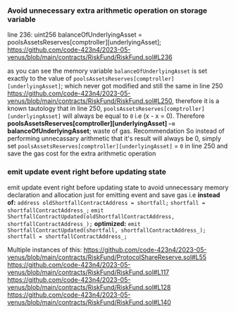 ### Avoid unnecessary extra arithmetic operation on storage variable
line 236:  uint256 balanceOfUnderlyingAsset = poolsAssetsReserves[comptroller][underlyingAsset];
https://github.com/code-423n4/2023-05-venus/blob/main/contracts/RiskFund/RiskFund.sol#L236

as you can see the memory variable `balanceOfUnderlyingAsset` is set exactly to the value of `poolsAssetsReserves[comptroller][underlyingAsset]`; which never got modified and still the same in line 250 
https://github.com/code-423n4/2023-05-venus/blob/main/contracts/RiskFund/RiskFund.sol#L250, therefore it is a known tautology that in line 250, `poolsAssetsReserves[comptroller][underlyingAsset]` will always be equal to `0` i.e (x - x = 0). Therefore **poolsAssetsReserves[comptroller][underlyingAsset] -= balanceOfUnderlyingAsset**; waste of gas.
Recommendation
So instead of performing unnecassary arithmetic that it's result will always be 0, simply set `poolsAssetsReserves[comptroller][underlyingAsset]` = `0` in line 250 and save the gas cost for the extra arithmetic operation

### emit update event right before updating state
emit update event right before updating state to avoid unnecessary memory declaration and allocation just for emitting event and save gas
i.e **instead of:**
 `address oldShortfallContractAddress = shortfall;`
 `shortfall = shortfallContractAddress_;`
 `emit ShortfallContractUpdated(oldShortfallContractAddress, shortfallContractAddress_);`
**optimized:**
 `emit ShortfallContractUpdated(shortfall, shortfallContractAddress_);`
 `shortfall = shortfallContractAddress_;`

Multiple instances of this:
https://github.com/code-423n4/2023-05-venus/blob/main/contracts/RiskFund/ProtocolShareReserve.sol#L55
https://github.com/code-423n4/2023-05-venus/blob/main/contracts/RiskFund/RiskFund.sol#L117
https://github.com/code-423n4/2023-05-venus/blob/main/contracts/RiskFund/RiskFund.sol#L128
https://github.com/code-423n4/2023-05-venus/blob/main/contracts/RiskFund/RiskFund.sol#L140